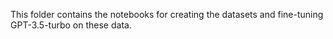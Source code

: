 This folder contains the notebooks for creating the datasets and fine-tuning GPT-3.5-turbo on these data. 
